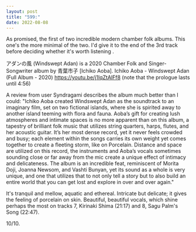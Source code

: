 ```yaml
---
layout: post
title: "599:"
date: 2022-08-08
---
```


As promised, the first of two incredible modern chamber folk albums. This one's the more minimal of the two. I'd give it to the end of the 3rd track before deciding whether it's worth listening    .

アダンの風 (Windswept Adan) is a 2020 Chamber Folk and Singer-Songwriter album by 青葉市子 [Ichiko Aoba].
 Ichiko Aoba - Windswept Adan (Full Album - 2020)
https://youtu.be/j1IqZtAlFf8 (note that the prologue lasts until 4:56)

A review from user Syndragami describes the album much better than I could:
"Ichiko Aoba created Windswept Adan as the soundtrack to an imaginary film, set on two fictional islands, where she is spirited away to another island teeming with flora and fauna. Aoba’s gift for creating lush atmospheres and intimate spaces is no more apparent than on this album, a tapestry of brilliant folk music that utilizes string quarters, harps, flutes, and her acoustic guitar. It’s her most dense record, yet it never feels crowded and busy; each element within the songs carries its own weight yet comes together to create a fleeting storm, like on Porcelain. Distance and space are utilized on this record, the instruments and Aoba’s vocals sometimes sounding close or far away from the mic create a unique effect of intimacy and delicateness. The album is an incredible feat, reminiscent of Morita Doji, Joanna Newsom, and Vashti Bunyan, yet its sound as a whole is very unique, and one that utilizes that to not only tell a story but to also build an entire world that you can get lost and explore in over and over again."

It's tranquil and mellow, aquatic and ethereal. Intricate but delicate; it gives the feeling of porcelain on skin. Beautiful, beautiful vocals, which shine perhaps the most on tracks 7, Kirinaki Shima (21:17) and 8, Sagu Palm's Song (22:47).

10/10.
